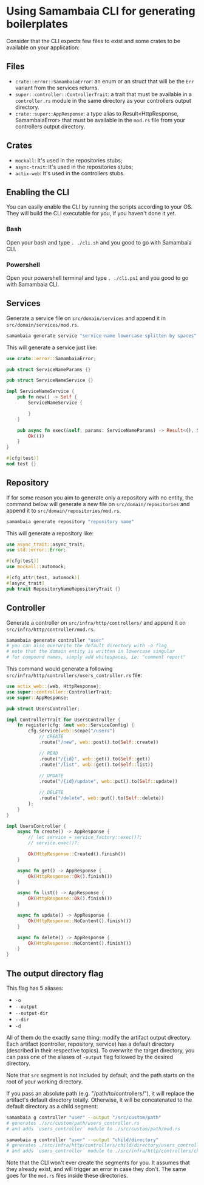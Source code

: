# Using Samambaia CLI for generating boilerplates

Consider that the CLI expects few files to exist and some crates to be available on your application:
## Files
- `crate::error::SamambaiaError`: an enum or an struct that will be the `Err` variant from the services returns.
- `super::controller::ControllerTrait`: a trait that must be available in a `controller.rs` module in the same directory as your controllers output directory.
- `crate::super::AppResponse`: a type alias to Result<HttpResponse, SamambaiaError> that must be available in the `mod.rs` file from your controllers output directory.

## Crates
- `mockall`: It's used in the repositories stubs;
- `async-trait`: It's used in the repositories stubs;
- `actix-web`: It's used in the controllers stubs.

## Enabling the CLI
You can easily enable the CLI by running the scripts according to your OS. They will build the CLI executable for you,
if you haven't done it yet.

### Bash
Open your bash and type `. ./cli.sh` and you good to go with Samambaia CLI.

### Powershell
Open your powershell terminal and type `. ./cli.ps1` and you good to go with Samambaia CLI.

## Services
Generate a service file on `src/domain/services` and append it in `src/domain/services/mod.rs`.
```bash
samambaia generate service "service name lowercase splitten by spaces"
```

This will generate a service just like:
```rust
use crate::error::SamambaiaError;

pub struct ServiceNameParams {}

pub struct ServiceNameService {}

impl ServiceNameService {
    pub fn new() -> Self {
        ServiceNameService {

        }
    }

    pub async fn exec(&self, params: ServiceNameParams) -> Result<(), SamambaiaError> {
        Ok(())
    }
}

#[cfg(test)]
mod test {}
```

## Repository
If for some reason you aim to generate only a repository with no entity, the command below will generate a new file on `src/domain/repositories` and append it to `src/domain/repositories/mod.rs`.
```bash
samambaia generate repository "repository name"
```

This will generate a repository like:
```rust
use async_trait::async_trait;
use std::error::Error;

#[cfg(test)]
use mockall::automock;

#[cfg_attr(test, automock)]
#[async_trait]
pub trait RepositoryNameRepositoryTrait {}
```

## Controller
Generate a controller on `src/infra/http/controllers/` and append it on `src/infra/http/controller/mod.rs`.
```bash
samambaia generate controller "user"
# you can also overwrite the default directory with -o flag
# note that the domain entity is written in lowercase singular
# for compound names, simply add whitespaces, ie: "comment report"
```

This command would generate a following `src/infra/http/controllers/users_controller.rs` file:
```rust
use actix_web::{web, HttpResponse};
use super::controller::ControllerTrait;
use super::AppResponse;

pub struct UsersController;

impl ControllerTrait for UsersController {
    fn register(cfg: &mut web::ServiceConfig) {
        cfg.service(web::scope("/users")
            // CREATE
            .route("/new", web::post().to(Self::create))

            // READ
            .route("/{id}", web::get().to(Self::get))
            .route("/list", web::get().to(Self::list))
            
            // UPDATE
            .route("/{id}/update", web::put().to(Self::update))

            // DELETE
            .route("/delete", web::put().to(Self::delete))
        );
    }
}

impl UsersController {
    async fn create() -> AppResponse {
        // let service = service_factory::exec()?;
        // service.exec()?;

        Ok(HttpResponse::Created().finish())
    }

    async fn get() -> AppResponse {
        Ok(HttpResponse::Ok().finish())
    }

    async fn list() -> AppResponse {
        Ok(HttpResponse::Ok().finish())
    }

    async fn update() -> AppResponse {
        Ok(HttpResponse::NoContent().finish())
    }

    async fn delete() -> AppResponse {
        Ok(HttpResponse::NoContent().finish())
    }
}

```

## The output directory flag
This flag has 5 aliases:
- `-o`
- `--output`
- `--output-dir`
- `--dir`
- `-d`

All of them do the exactly same thing: modify the artifact output directory.
Each artifact (controller, repository, service) has a default directory (described in their respective topics).
To overwrite the target directory, you can pass one of the aliases of `-output` flag followed by the desired directory.

Note that `src` segment is not included by default, and the path starts on the root of your working directory.

If you pass an absolute path (e.g. "/path/to/controllers/"), it will replace the artifact's default directory totally.
Otherwise, it will be concatenated to the default directory as a child segment:

```bash
samambaia g controller "user" --output "/src/custom/path"
# generates ./src/custom/path/users_controller.rs
# and adds `users_controller` module to ./src/custom/path/mod.rs
```

```bash
samambaia g controller "user" --output "child/directory"
# generates ./src/infra/http/controllers/child/directory/users_controller.rs
# and adds `users_controller` module to ./src/infra/http/controllers/child/directory/mod.rs
```

Note that the CLI won't ever create the segments for you. It assumes that they already exist, and will trigger an error
in case they don't. The same goes for the `mod.rs` files inside these directories.

